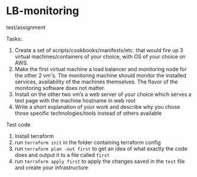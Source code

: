 # LB-monitoring
test/assignment

Tasks:
1. Create a set of scripts/cookbooks/manifests/etc. that would fire up 3 virtual machines/containers of
your choice, with OS of your choice on AWS.
2. Make the first virtual machine a load balancer and monitoring node for the other 2 vm's. The
monitoring machine should monitor the installed services, availability of the machines themselves. The
flavor of the monitoring software does not matter.
3. Install on the other two vm’s a web server of your choice which serves a text page with the machine
hostname in web root
4. Write a short explanation of your work and describe why you chose those specific technologies/tools
instead of others available

Test code
1. Install terraform
2. run `terraform init` in the folder containing terraform config
3. run `terraform plan -out first` to get an idea of what exactly the code does and output it to a file called `first`
4. run `terraform apply first` to apply the changes saved in the `test` file and create your infrastructure
